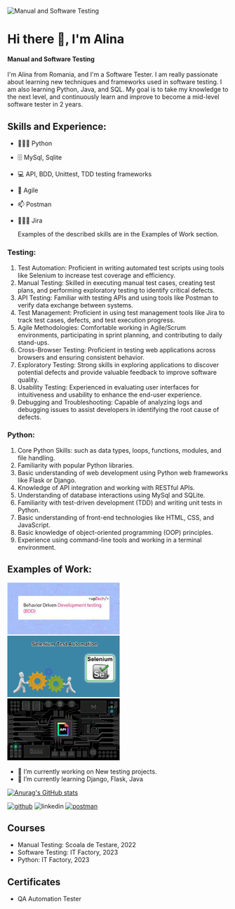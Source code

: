 ![Manual and Software Testing](https://i.pinimg.com/originals/17/07/13/170713ecea0449df54e43dcf926950bf.gif)

# Hi there 👋, I'm Alina 
#### Manual and Software Testing
I'm Alina from Romania, and I'm a Software Tester. I am really passionate about learning new techniques and frameworks used in software testing. I am also learning Python, Java, and SQL. My goal is to take my knowledge to the next level, and continuously learn and improve to become a mid-level software tester in 2 years. 

## Skills and Experience:
* 👩🏼‍💻 Python
* 🗄 MySql, Sqlite
* 💻 API, BDD, Unittest, TDD testing frameworks
* 🎡 Agile
* 📫 Postman
* 👩🏻‍💻 Jira

  Examples of the described skills are in the Examples of Work section.

### Testing:
1.  Test Automation: Proficient in writing automated test scripts using tools like Selenium to increase test coverage and efficiency.
2.  Manual Testing: Skilled in executing manual test cases, creating test plans, and performing exploratory testing to identify critical defects.
3.  API Testing: Familiar with testing APIs and using tools like Postman to verify data exchange between systems.
4.  Test Management: Proficient in using test management tools like Jira to track test cases, defects, and test execution progress.
5.  Agile Methodologies: Comfortable working in Agile/Scrum environments, participating in sprint planning, and contributing to daily stand-ups.
6.  Cross-Browser Testing: Proficient in testing web applications across browsers and ensuring consistent behavior.
7.  Exploratory Testing: Strong skills in exploring applications to discover potential defects and provide valuable feedback to improve software quality.
8.  Usability Testing: Experienced in evaluating user interfaces for intuitiveness and usability to enhance the end-user experience.
9.  Debugging and Troubleshooting: Capable of analyzing logs and debugging issues to assist developers in identifying the root cause of defects.


### Python:
1. Core Python Skills: such as data types, loops, functions, modules, and file handling.
2. Familiarity with popular Python libraries.
3. Basic understanding of web development using Python web frameworks like Flask or Django.
4. Knowledge of API integration and working with RESTful APIs.
5. Understanding of database interactions using MySql and SQLite.
6. Familiarity with test-driven development (TDD) and writing unit tests in Python.
7. Basic understanding of front-end technologies like HTML, CSS, and JavaScript.
8. Basic knowledge of object-oriented programming (OOP) principles.
9. Experience using command-line tools and working in a terminal environment.


## Examples of Work:
<img src="https://github.com/AlinaTr/AlinaTr/blob/main/BDD.jpeg" width="256"/>  <img src="https://github.com/AlinaTr/AlinaTr/blob/main/Se.gif" width="256"/> <img src="https://github.com/AlinaTr/AlinaTr/blob/main/api-.gif" width="256"/> 


- 🔭 I’m currently working on New testing projects. 
- 🌱 I’m currently learning Django, Flask, Java

[![Anurag's GitHub stats](https://github-readme-stats.vercel.app/api?username=AlinaTr)](https://github.com/anuraghazra/github-readme-stats)


[<img src='https://cdn.jsdelivr.net/npm/simple-icons@3.0.1/icons/github.svg' alt='github' height='40'>](https://github.com/AlinaTr) 
<img src='https://cdn.jsdelivr.net/npm/simple-icons@3.0.1/icons/linkedin.svg' alt='linkedin' height='40'>
[<img src='https://cdn.jsdelivr.net/npm/simple-icons@3.0.1/icons/postman.svg' alt='postman' height='40'>](https://web.postman.co/)  


## Courses
* Manual Testing: Scoala de Testare, 2022
* Software Testing: IT Factory, 2023
* Python: IT Factory, 2023

## Certificates
* QA Automation Tester
